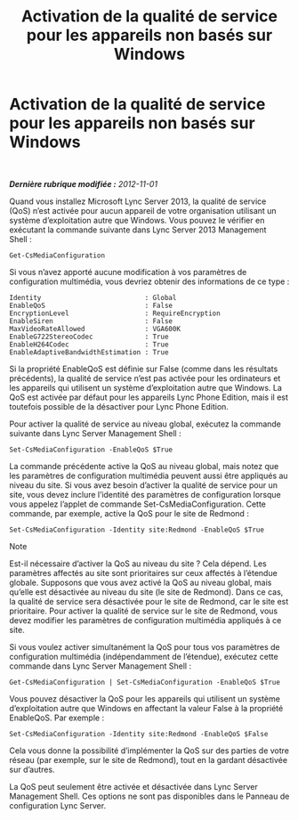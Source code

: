﻿---
title: Activation de la qualité de service pour les appareils non basés sur Windows
TOCTitle: Activation de la qualité de service pour les appareils non basés sur Windows
ms:assetid: 26f793df-aef8-4028-9e3b-6c2c37ea61b9
ms:mtpsurl: https://technet.microsoft.com/fr-fr/library/JJ204750(v=OCS.15)
ms:contentKeyID: 49296631
ms.date: 05/20/2016
mtps_version: v=OCS.15
ms.translationtype: HT
---

# Activation de la qualité de service pour les appareils non basés sur Windows

 

_**Dernière rubrique modifiée :** 2012-11-01_

Quand vous installez Microsoft Lync Server 2013, la qualité de service (QoS) n’est activée pour aucun appareil de votre organisation utilisant un système d’exploitation autre que Windows. Vous pouvez le vérifier en exécutant la commande suivante dans Lync Server 2013 Management Shell :

    Get-CsMediaConfiguration

Si vous n’avez apporté aucune modification à vos paramètres de configuration multimédia, vous devriez obtenir des informations de ce type :

    Identity                          : Global
    EnableQoS                         : False
    EncryptionLevel                   : RequireEncryption
    EnableSiren                       : False
    MaxVideoRateAllowed               : VGA600K
    EnableG722StereoCodec             : True
    EnableH264Codec                   : True
    EnableAdaptiveBandwidthEstimation : True

Si la propriété EnableQoS est définie sur False (comme dans les résultats précédents), la qualité de service n’est pas activée pour les ordinateurs et les appareils qui utilisent un système d’exploitation autre que Windows. La QoS est activée par défaut pour les appareils Lync Phone Edition, mais il est toutefois possible de la désactiver pour Lync Phone Edition.

Pour activer la qualité de service au niveau global, exécutez la commande suivante dans Lync Server Management Shell :

    Set-CsMediaConfiguration -EnableQoS $True

La commande précédente active la QoS au niveau global, mais notez que les paramètres de configuration multimédia peuvent aussi être appliqués au niveau du site. Si vous avez besoin d’activer la qualité de service pour un site, vous devez inclure l’identité des paramètres de configuration lorsque vous appelez l’applet de commande Set-CsMediaConfiguration. Cette commande, par exemple, active la QoS pour le site de Redmond :

    Set-CsMediaConfiguration -Identity site:Redmond -EnableQoS $True

> [!note]  
> Est-il nécessaire d’activer la QoS au niveau du site ? Cela dépend. Les paramètres affectés au site sont prioritaires sur ceux affectés à l’étendue globale. Supposons que vous avez activé la QoS au niveau global, mais qu’elle est désactivée au niveau du site (le site de Redmond). Dans ce cas, la qualité de service sera désactivée pour le site de Redmond, car le site est prioritaire. Pour activer la qualité de service sur le site de Redmond, vous devez modifier les paramètres de configuration multimédia appliqués à ce site.

Si vous voulez activer simultanément la QoS pour tous vos paramètres de configuration multimédia (indépendamment de l’étendue), exécutez cette commande dans Lync Server Management Shell :

    Get-CsMediaConfiguration | Set-CsMediaConfiguration -EnableQoS $True

Vous pouvez désactiver la QoS pour les appareils qui utilisent un système d’exploitation autre que Windows en affectant la valeur False à la propriété EnableQoS. Par exemple :

    Set-CsMediaConfiguration -Identity site:Redmond -EnableQoS $False

Cela vous donne la possibilité d’implémenter la QoS sur des parties de votre réseau (par exemple, sur le site de Redmond), tout en la gardant désactivée sur d’autres.

La QoS peut seulement être activée et désactivée dans Lync Server Management Shell. Ces options ne sont pas disponibles dans le Panneau de configuration Lync Server.

